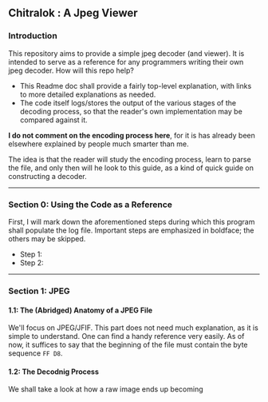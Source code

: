 ## Chitralok : A Jpeg Viewer

### Introduction
This repository aims to provide a simple jpeg decoder (and viewer).
It is intended to serve as a reference for any programmers writing their own jpeg decoder. How will this repo help?

* This Readme doc  shall provide a fairly top-level explanation, with links to more detailed explanations as needed.
* The code itself logs/stores the output of the various stages of the decoding process, so that the reader's own implementation may be compared against it.

**I do not comment on the encoding process here**, for it is has already been elsewhere explained  by people much smarter than me.

The idea is that the reader will study the encoding process, learn to parse the file, and only then will he look to this guide, as a kind of quick guide on constructing a decoder. 
___
### Section 0: Using the Code as a Reference
First, I  will mark down the aforementioned steps during which this program shall populate the log file. Important steps are emphasized in boldface; the others may be skipped.

* Step 1:
* Step 2:

___

### Section 1: JPEG

#### 1.1: The (Abridged) Anatomy of a JPEG File
We'll focus on JPEG/JFIF. This part does not need much explanation, as it is simple to understand. One can find a handy reference very easily. As of now, it suffices to say that the beginning of the file
must contain the byte sequence `FF D8`.

#### 1.2: The Decodnig Process
We shall take a look at how a raw image ends up becoming 